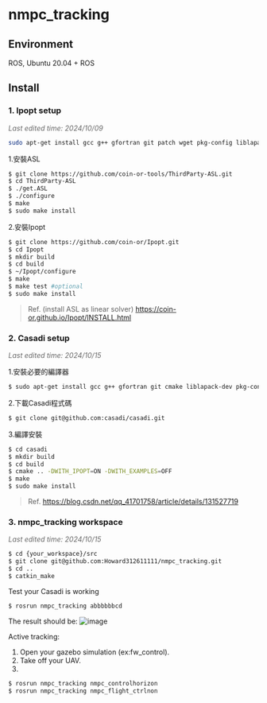 # nmpc_tracking

## Environment

ROS, Ubuntu 20.04 + ROS

## Install

### 1. Ipopt setup
<font color="#696969">*Last edited time: 2024/10/09*</font>

```bash
sudo apt-get install gcc g++ gfortran git patch wget pkg-config liblapack-dev libmetis-dev
```

1.安裝ASL
```bash
$ git clone https://github.com/coin-or-tools/ThirdParty-ASL.git
$ cd ThirdParty-ASL
$ ./get.ASL
$ ./configure
$ make
$ sudo make install
```
2.安裝Ipopt
```bash
$ git clone https://github.com/coin-or/Ipopt.git
$ cd Ipopt
$ mkdir build
$ cd build
$ ~/Ipopt/configure
$ make
$ make test #optional
$ sudo make install
```
> Ref. (install ASL as linear solver) https://coin-or.github.io/Ipopt/INSTALL.html

### 2. Casadi setup
<font color="#696969">*Last edited time: 2024/10/15*</font>

1.安裝必要的編譯器
```bash
$ sudo apt-get install gcc g++ gfortran git cmake liblapack-dev pkg-config --install-recommends
```
2.下載Casadi程式碼
```bash
$ git clone git@github.com:casadi/casadi.git
```
3.編譯安裝
```bash
$ cd casadi
$ mkdir build
$ cd build
$ cmake .. -DWITH_IPOPT=ON -DWITH_EXAMPLES=OFF
$ make
$ sudo make install
```
> Ref. https://blog.csdn.net/qq_41701758/article/details/131527719


### 3. nmpc_tracking workspace
<font color="#696969">*Last edited time: 2024/10/15*</font>
```bash
$ cd {your_workspace}/src
$ git clone git@github.com:Howard312611111/nmpc_tracking.git
$ cd ..
$ catkin_make
```

Test your Casadi is working
```bash
$ rosrun nmpc_tracking abbbbbbcd
```
The result should be:
![image](https://github.com/user-attachments/assets/4159ea16-e85a-4ee8-9701-8af2edb65f7d)

Active tracking:
1. Open your gazebo simulation (ex:fw_control).
2. Take off your UAV.
3.
```bash
$ rosrun nmpc_tracking nmpc_controlhorizon
$ rosrun nmpc_tracking nmpc_flight_ctrlnon
```
